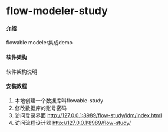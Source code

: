 # flow-modeler-study

#### 介绍
flowable modeler集成demo

#### 软件架构
软件架构说明


#### 安装教程

1. 本地创建一个数据库叫flowable-study
2. 修改数据库的账号密码
3. 访问登录界面
http://127.0.0.1:8989/flow-study/idm/index.html
4. 访问流程设计器 
http://127.0.0.1:8989/flow-study/
